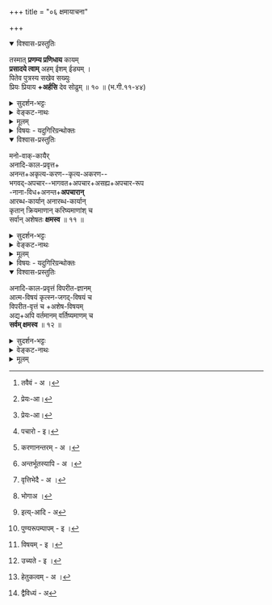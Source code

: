 +++
title = "०६ क्षमायाचना"

+++
<details open><summary>विश्वास-प्रस्तुतिः</summary>

तस्मात् **प्रणम्य प्रणिधाय** कायम्  
**प्रसादये त्वाम्** अहम् ईशम् ईड्यम् ।  
पितेव पुत्रस्य सखेव सख्युः  
प्रियः प्रियाय **+अर्हसि** देव सोढुम् ॥ १० ॥  (भ.गी.११-४४)
</details>

<details><summary>सुदर्शन-भट्टः</summary>

प्रपत्तिं विवृणोति **तस्मात्** इति ।  
**ईशम् ईड्यम्** -  
'न तस्येशे कश्चन, तस्य नाम महद्-यशः' (महाना.उ.१-१-२) इतिवत् ।  
पित्रादयस् तत्-तत्-सम्बन्धाद्+धि क्षमन्ते ।  
अतः सर्व-विध-सम्बन्धात् त्वया क्षन्तव्यम् इत्यर्थः ।  
प्रार्थना-पर्यन्त-महाविश्वासः प्रपत्तिः ।  
महा-विश्वास-पूर्विका प्रार्थना वा ।
</details>

<details><summary>वेङ्कट-नाथः</summary>

**तस्मात्** तवैव[^1_pg52] सर्व-विध-बन्धुत्वात्,  
प्रभावतः कारुण्यादि-गुणैश् च सर्वाधिकत्वात्,  
त्वद्-विषयापराधस्य पित्रादि-सर्व-विषयापराध-रूपत्वात्  
सर्व-विषयापराधानां त्वद्-आज्ञातिलङ्घन-रूपत्वेन  
त्वद्-अपराधत्वाच् चेति भावः ।

[^1_pg52]: तवैवं - अ ।

**प्रणम्य** इत्य्-आदिकं  
**प्रपद्ये** इत्यस्य विवरणम् ।

प्रकृष्टः प्रह्वीभावश् चात्र प्रकरणात् प्रपत्तिरूपः ।  
स च पूर्वकृत एव फल-विशेष-प्रार्थनार्थम् इहानूद्यते ।  
**काय-प्रणिधानम्** - अत्र  
स्वर-क्षणार्थ-स्व-व्यापारान्तर-निवृत्ति-व्यञ्जक-मात्रम् ।

**प्रणम्य प्रसादये** - प्रपदनरूपं प्रसादनम् अनुतिष्ठामि ।  
भक्तिवत् प्रपत्तिर् अपि प्रसादन-विशेषः । मदिष्टविघातानिष्टप्राप्तिहेतुभूतमत्कृतापराधजनिताप्रीतिरूपकालुष्यरहितं करोमीत्यर्थः । त्वाम् - स्वतः सर्वभूतानां सुहृदं मदपराधात् कलुषितबुद्धिम् । अहम् - अकिञ्चनोऽनन्यगतिः त्वत्पत्न्या दत्तवरः त्यक्तत्वदितरसाध्यसाधनश्च । ईशम् - सापराधनिग्रहादिसमर्थम् । ईड्यम् - क्षमादिभिः स्तुत्यम् । 'न तस्येशे कश्चन तस्य नाम महद्यशः' (महाना.उ.१-१-२) इति श्रुत्युक्तमनेन पदद्वयेन दर्शितम् । क्षुद्रोऽपि जन्तुः सम्बन्धविशेषात् अपराधं सहते, किं पुनस्त्वमित्यभिप्रायेण पित्रादिदृष्टान्तः । 

**प्रियः प्रियाय** - मत्प्रीतिविषयस्त्वं त्वत्प्रीतिविषयाय मह्यम् । 'प्रियो हि ज्ञानिनोऽत्यर्थम् अहं स च मम प्रियः' (भ.गी. ७-१७) इति हि स्वयमेवात्थ ।  
**अर्हसि देव सोढुम्** इति वक्ष्यमाणसङ्ग्रहः ।  
संसार-मोचनम् अपि ते लीलैवेति **देव**-शब्दाभि [^2_pg52]प्रायः[^2_pg52] । 

एतावद्-अन्तं +++(द्वयमन्त्रस्य)+++ पूर्व-खण्ड-विवरणमिति केचित् ।

[^2_pg52]: प्रेयः-आ।
</details>


<details><summary>मूलम्</summary>

तस्मात् प्रणम्य प्रणिधाय कायं प्रसादये त्वामहमीशमीड्यम् । पितेव पुत्रस्य सखेव सख्युः प्रियः प्रियायार्हसि देव सोढुम् ॥
</details>

<details><summary>विषयः - यदुगिरिग्रन्थोक्तः</summary>

भगवत्-प्रपदन-प्रसाधन-विरोधि-विविधापचार-क्षमायाचना
</details>

<details open><summary>विश्वास-प्रस्तुतिः</summary>

मनो-वाक्-कायैर्  
अनादि-काल-प्रवृत्त+  
अनन्त+अकृत्य-करण--कृत्य-अकरण--  
भगवद्-अपचार--भागवत+अपचार+असह्य+अपचार-रूप  
-नाना-विध+अनन्त+**अपचारान्**  
आरब्ध-कार्यान् अनारब्ध-कार्यान्  
कृतान् क्रियमाणान् करिष्यमाणांश् च  
सर्वान् अशेषतः **क्षमस्व** ॥ ११ ॥  
</details>


<details><summary>सुदर्शन-भट्टः</summary>

अथोत्तरखण्डं विवृण्वन्  
इष्ट-प्राप्तेर्  
अनिष्ट-निवृत्ति-पूर्वकत्व-रूपार्थ-क्रमात्  
प्रथमं **नमश्**-शब्दार्थम् आह  
**मन** इत्य्-आदिना ।  
**अनादि-काल-प्रवृत्तत्त्वम्** आनन्त्यहेतुः ।  
प्रथमम् **अनन्त**-शब्दः सामान्यापराध-विशेषणम् ।  

सामान्यापराधम् उक्त्वा विशेषापराधमाह - **भगवत्** इति ।

**भगवद्-अपचारः** - शिशुपालादिकृतः ।  
**भागवतापचारः** तु भागवत-विषये अर्थादि-निमित्तान्तरेण कृतः ।  
**भागवतापचारः** - भगवद्-अपचारः,  
**भगवदपचारो** - भागवतापचार इति ।  
भागवत-भक्त-विषयापचारः - **असह्यापचारः**,  
आचार्यविषयापराधो वा ।  
भागवते अभागवतत्व-निमित्तापराधो[^1_pg54] वा ।  
अर्चावतार-विग्रहस्य अवैलक्षण्य-प्रतिपत्तिर् वा ।  
ऐकैककोट्य्-अवान्तर-भिदा-परो **नानाविध**-शब्दः ।

[^1_pg54]: पचारो - इ।

**सर्व**-शब्दः अपराधव्यक्तिकार्त्स्न्यपरः ।  
कर्मणां वैदिककर्मानर्हतापादनशक्तिः,  
प्रत्यवायकरत्व-शक्तिः वासना-जनकत्व-शक्तिश् चास्ति ।  
तत्र अन्यतम-शक्ति-मात्रं क्षमा-विषयो मा भूद् इति **अशेषत** इत्युक्तम् ।
</details>

<details><summary>वेङ्कट-नाथः</summary>

अथोत्तरखण्डस्थस्यापि सविशेषण-नारायण-शब्दस्य  
पूर्वम् एव व्याख्यातत्वात्,  
अवशिष्टयोश् च चतुर्थी-नमसोः  
पाठक्रमाद् अर्थक्रमस्य बलीयस्त्वात्  
प्रथमं **मनो-वाक्-कायैर्** इत्य्-आदिभिस् त्रिभिर् वाक्यैर्  
इष्टप्राप्तेः पूर्वभाविनीं  
ममकार-निवृत्ति-वाचि-**नमः**-शब्दविवक्षितां सर्वानिष्ट-निवृत्तिं प्रार्थयते ।

तत्र सर्वस्य चानिष्टस्येष्टविघातस्य च कर्ममूलत्वात् तन्निवृत्तिः पूर्वमभ्यर्थ्यते । मानसादि भेदेन त्रिविधः पापराशिः, तद्विपाकश्च मन्वादिभिर्विभक्त इति ज्ञापनाय करणत्रयोपादानम् । अकृत्यकरणादेः अहेतुकत्वमन्योन्याश्रयादिकं च परिहर्तुमाह - **अनादि-कालप्रवृत्त** इति । हितप्रवृत्तियोग्यैः करणैरेतावन्तं कालमहिते प्रवृत्तोऽस्मीति निर्वेदश्चात्र व्यञ्जितः ।'यद्ब्रह्मकल्प' (वै. स्त.६२) इत्य्-आदि-प्रक्रियया अनादिकालप्रवृत्तम् अत एव अनन्तम् । **प्रथमोऽनन्त**-शब्दः अकृत्यकरण-कृत्याकरणरूपसामान्यापचारयोः अन्वेतव्यः । द्वितीयस्तु भगवदपचारादौ। । अकृत्यकरणादिपञ्चकमुत्तरोत्तरं क्रूरतरम् । यद्यपि केषाञ्चित् कृत्यानामकरणम् अकृत्यकरणात्मकम्, तथाऽपि शरणागतरक्षणादि कृत्याकरणं महत्तरपातककोटौ स्मर्यत इति ज्ञापयितुमकृत्य करणादुत्तरं[^1_pg53] कृत्याकरणोक्तिः । अकृत्यकरण अन्तर्गतस्यापि[^2_pg53] भगवदपचारादेः 'ब्राह्मणपरिव्राजक' न्यायेन प्रकृष्टत्वज्ञापनाय पृथगभिधानम् ।

[^1_pg53]: करणानन्तरम् - अ ।


[^2_pg53]: अन्तर्भूतस्यापि - अ ।


यद्यपि **अकृत्य-करणादेः** अपि आज्ञातिलङ्घनरूपतया भगवदपचारत्वम्, तच्चात्र **अपचारान्** इति विशेष्यनिर्देशेन व्यज्यते, तथाऽपि शिशुपाला दीनामिव अव्यवधानेन भगवत्परिवादादिकमिह **भगवदपचार**-शब्दोक्तम् । **अकृत्यकरण**-शब्देन तु स्वस्ववर्णाश्रमादिनिषिद्धानुष्ठानमात्रम् । **कृत्याकरण**-शब्देन स्ववर्णादिनियतधर्मस्य प्राप्तकाले शक्तेन अननुष्ठानम् । भगवदपचाराश्च द्वात्रिंशदपचारादिप्रकरणेषु द्रष्टव्याः । भगवन्दीयेषु वस्तुषु स्वीयत्वबुद्धिः, अर्चावतारपर्यन्तेष्ववतारेषु प्राकृतत्वबुद्धिः इत्यादयोऽपि भगवदपचाराः । त्वदपचारेति वक्तव्येऽप्यत्र **भगवदपचार**-शब्दस्तत्तत्प्रमाणोपात्तप्रकारसूचनार्थः । अयथाशास्त्रमर्थाद्युपाधिभिर्भागवतविरुद्ध आचरणमिह भागवतापचारः । इमौ विपर्यासेन केचित् वर्णयन्ति । एतयोरेवापचारवर्गयोः 'न क्षमामि' (वरा.पु.) इत्य्-आदिभिर्विशेषिताः केचित् पूर्वोक्तन्यायात् **असह्यापचारा** इति विभज्यन्ते । ते च 'विद्याचोरो गुरुद्रोही', 'एकाक्षरप्रदातारम्', (अत्रि स्मृ. १-१०) 'यः शूद्रं भगवद्भक्तम्', (इ.स.२६-२६) 'मयि द्वेषानुबन्धोऽभूत् संस्तुतावुद्यते तव (वि.पु. १-२०, २१) इत्य्-आदिषु द्रष्टव्याः । एवं निर्निबन्धन भगवद्भागवतद्वेषावज्ञापरिहासादयश्च यथालोकम् **असह्यापचारा** इत्यनु शिष्यन्ते ।

एते पञ्चापि प्रत्येकमवान्तरोपाधिभिः नानाविधाः तत्तद्विधास्वपि अवान्तर व्यक्तिभेदे[^2_pg54] रनन्ताः ।

[^2_pg54]: वृत्तिभेदै - अ ।


**आरब्धकार्यान्** - जात्यायुर्भोगरूपविपाकसञ्ज्ञफलप्रदाने प्रवृत्तान् । यद्यपि, 'अनारब्धकार्य एव तु पूर्वे तदवधेः' (ब्र.सू.४-१-१५) इति उपासने सूत्रितम्, तथाऽपि 'साध्यभक्तिस्तु सा हन्त्री प्रारब्धस्यापि भूयसी' (सा.तं.) इति प्रपत्तौ विशेषवचनात् अत्रारब्धकार्योपादानम् । अर्थितार्थप्रदस्य शरण्यस्य प्रपत्तॄणामार्तितारतम्यानुसारेण यथाप्रार्थितफलप्रदानात् तदिष्ट देहा[^1_pg55]ध्यनुवृत्तौ न प्रत्यक्षादिविरोधः । अनारब्धकार्यान् - प्रारब्धकार्य कर्मनिरुद्धावसरतया अनुपक्रान्तफलान् । द्विविधानपि **कृतान्** इत्यवच्छिनत्ति । क्रियमाणान् - आनुकूल्यसङ्कल्पादिमत्त्वेऽपि देशकालादिवैगुण्यात् पूर्वनियुक्तदूरस्थदुर्निवारभृत्त्यादिमुखेन वा उपक्रान्तान् अपरिसमाप्तान् । करिष्यमाणान् - तद्वदनुबन्धादिमुखेनागत्या प्रमादाद्वा सम्पतिष्यतः । बुद्धि पूर्वोत्तराघानां पश्चादेव प्रायश्चित्त विधानात् । तेषामपि अत्र सङ्ग्रहे तु यथार्हं प्रायश्चित्तप्रेरणं क्षमाफलं ग्राह्यम् । सर्वान् **अशेषत** इति व्यक्तिशक्तिकार्त्स्न्यपरम् । सन्ति हि पापानां बह्वयः शक्तयः तत्त्वतिरोधायकत्वम्, प्रत्यवायजनकत्वम्, कर्मान्तरानर्हतापादकत्वम्, सजातीयपापारम्भरुचिजनकत्वं चेति । एतास्वन्तिमा वासनेत्युच्यते । सा च प्रत्युत्तरे व्यक्तमनुवदिष्यते । पापशक्तिश्च निग्रहसञ्ज्ञः परमपुरुष बुद्धिविशेष एवेति **क्षमस्व** इत्यनेन व्यज्यते । निग्रहनिवृत्तिरूपो हि प्रसाद विशेष इह **क्षमा** ।

अत्र **भागवतापचारेषु** तद्-विदितेषु  
तत्-प्रसादन-मुखेन भगवतः प्रसादनम्,

> 'मया त्वं परुषाण्य् उक्तस्  
> तच् च त्वं क्षन्तुमर्हसि' (रा. कि. ३६ - २०) '

इति[^2_pg55] न्यायात् ।

तद् अविदितेषु तु अव्यवधानेन, रहस्यप्रायश्चित्त-न्यायात् ।

[^1_pg55]: भोगाअ ।


[^2_pg55]: इत्य्-आदि - अ

</details>


<details><summary>मूलम्</summary>

मनोवाक्कायैरनादिकालप्रवृत्त अनन्त अकृत्यकरण कृत्याकरण भगवदपचार भागवतापचार असह्यापचाररूप नानाविध अनन्तापचारान् आरब्धकार्यान्, अनारब्धकार्यान् कृतान् क्रियमाणान्, करिष्यमाणांश्च सर्वान् अशेषतः क्षमस्व।।(21)
</details>

<details><summary>विषयः - यदुगिरिग्रन्थोक्तः</summary>

भगवत्प्रपदनविरोधि विपरीतज्ञान-विपरीतवर्तनयोः क्षमाप्रार्थना
</details>

<details open><summary>विश्वास-प्रस्तुतिः</summary>

अनादि-काल-प्रवृत्तं विपरीत-ज्ञानम्  
आत्म-विषयं कृत्स्न-जगद्-विषयं च  
विपरीत-वृत्तं च +अशेष-विषयम्  
अद्य+अपि वर्तमानम् वर्तिष्यमाणम् च  
**सर्वम् क्षमस्व** ॥ १२ ॥
</details>

<details><summary>सुदर्शन-भट्टः</summary>

अथ मोक्षविरोधि पुण्यपापरूपम्[^1_pg56] क्षामयति **अनादि** इति । 

आत्मनो जगतश्च स्वातन्त्र्यधीः, देवतान्तरशेषत्वधीः भगवच्छेषवस्तुनि, स्वशेषत्वधीश्च विपरीतज्ञानम् । पुण्यञ्च स्वतन्त्रात्मधीमूलत्वात् भ्रान्तिमूलम् । भगवद्भागवतदेवतान्तरभजनरूपं स्वार्थं स्वपुत्राद्यर्थञ्च यत्पुण्यं तत् - अशेषविषयम् विपरीत वृत्तम्[^2_pg56] इत्युच्यते[^3_pg56] । आचार्यसेवादिना शास्त्रजन्यज्ञाने सम्पन्नेऽपि वासनावशात् अनुवर्तमानम् इत्यभिप्रायेणोक्तम् अद्यापि वर्तमानम् इति ।

[^1_pg56]: पुण्यरूपम्पापम् - इ ।


[^2_pg56]: विषयम् - इ ।


[^3_pg56]: उच्यते - इ ।

</details>

<details><summary>वेङ्कट-नाथः</summary>

एवं निषिद्धक्षमा प्रार्थिता । अथ सहेतुककाम्यक्षमा प्रार्थ्यते - अनादि काल इति । क्षुद्रपुरुषार्थकामनाया विपरीतज्ञानसापेक्षतया अपचाराणामिव शास्त्रार्थज्ञानपूर्वककाम्यानामपि मात्रया भ्रान्ति हेतुत्वं[^4_pg56] व्यञ्जयितुमिह विशेषतो विपरीतज्ञानस्य सहोक्तिः । यथावस्थितविषयविरुद्धाकारावगाहि ज्ञानमिह विपरीतज्ञानम् । तच्चात्र 'योऽन्यथासन्तमात्मानम् अन्यथा प्रतिपद्यते' (म.भा.उद्यो.४२-३५) इत्य्-आदिभिरुक्तः स्वात्मनो जगतश्च स्वनिष्ठत्व-स्वतन्त्रत्व-शेषत्व-भगवदन्यनिष्ठत्वादिभ्रम इत्यभिप्रायेणाहआत्मविषयं कृत्स्नजगद्विषयं चेति । **वृत्त**-शब्दस्य शास्त्रीये प्रसिद्धिप्रकर्षमुपजीव्य विपरीतवृत्तम् इति बन्धकं काम्यकर्मोच्यते, अन्यथा पूर्वोक्तेन पुनरुक्तिप्रसङ्गात् । काम्यस्य च विपरीतवृत्तत्वं सात्त्विकत्यागसमदर्शित्वादिविशिष्टहिततमधर्मविपरीतत्वात् । विपरीतवृत्तेऽपि स्वविषयतया पुत्रादिविषयतया च वैविध्यं[^5_pg56] दर्शयतिअशेषविषयम् इति । अद्यापि वर्तमानं वर्तिष्यमाणं च । सद्गुरूपदेशादिभिः परोक्षसम्यक्ज्ञाने निष्पन्नेऽपि बाधितानुवृत्त्यादिनयाद्वासनारागादिभिः अनुवर्तमानमित्यर्थः । अत्र चकारेण पूर्वकृतविपरीतवृत्तसमुच्चयः । अद्यापि इत्यनेन च अनादिविपरीतवृत्तसन्ततिः सूच्यते । अत्रापि **सर्व**-शब्दः पूर्ववत् कार्त्स्न्यपरः । अशेषत इति चानुसन्धेयम् ।

[^4_pg56]: हेतुकत्वम् - अ ।


[^5_pg56]: द्वैविध्यं - अ

इह यथाधिकारं यथाचोदितमनुतिष्ठितानमपि संसारहेतुधर्माणामभिचाराणामिव अनर्थपर्यवसायितया मुमुक्ष्वपेक्षया पापत्वोक्तेः, स्वर्गादिहेतु भूतस्वतन्त्रसङ्कल्पेऽपि निग्रहहेतुत्वबुद्ध्या काम्यक्षमाप्रार्थनं युक्तम् । यद्यप्येवं पूर्वकृतेषु काम्येषु गतिः, तथाऽपि वर्तमानवर्तिष्यमाणकाम्य क्षमार्थिनां स्वयं तदारम्भ एव न सम्भवतीति कथं तत्क्षमाप्रार्थनम्? इत्थम् ।

अज्ञातयादृच्छिकसुकृतन्यायात् सुहृज्जनबुद्ध्या वा सम्भवत्सु नेदं चोद्यम् । स्वबुद्धिपूर्वमपि वर्तमानेषु काम्येषु मध्ये निर्विण्णानामपि प्रक्रान्तसमापन मन्तरा लब्धवृष्टेः कारीरीशेषसमापनन्यायेन स्यात् । तत्र पश्चिमांशस्य आज्ञासिद्धत्वान्न काम्यत्वदोषः । पूर्वांशस्य तु क्षुद्रफलकामनामूलस्य तत्फलजनकत्वाभावेऽपि तादृशवासनाजनकत्वसम्भवात् कर्मयोगस्यैव 'नेहाभिक्रमनाशोऽस्ति' (भ.गी. २-४०) इति न्यायेन केषाञ्चित् कर्मणाम् असमाप्तानां कृतांशस्य विलम्बकारिसाधनान्तरपर्यवसितफलजनकत्वात् तत्क्षान्तिः प्रार्थनीया ।अत्र पूर्वापरांशयोरधिकारभेदेऽप्यासमाप्तेरैककर्म्यात् वर्तमानव्यपदेशोऽपि युक्तः । उत्तरकालेऽपि केनचिद्धेतुना निर्वेदविच्छेदात् नित्यत्वभ्रमात् स्वप्नदोषाद्वा काम्यं सम्भाव्यते । तस्यानुत्पन्नस्यापि क्षमावेक्षणं शीघ्रं स्वोचितप्रायश्चितप्रेरणार्थम्, सौभर्यादिन्यायेन क्रमेण वैराग्यजननार्थं वा । उक्तं हि प्रपन्नमधिकृत्यैव 'अथोपायप्रसक्तोऽपि भुक्त्वा भोगान् अनामयान् । अन्ते विरक्तिमासाद्य विशते वैष्णवं पदम्' ॥ (ल.तं.१७-१०३) इति ।

</details>


<details><summary>मूलम्</summary>

अनादिकालप्रवृत्त विपरीतज्ञानं, आत्मविषयं कृत्स्नजगद्विषयं च, विपरीतवृत्तं च अशेषविषयं, अद्यापि वर्तमानं वर्तिष्यमाणं च सर्वं क्षमस्व ।
</details>
